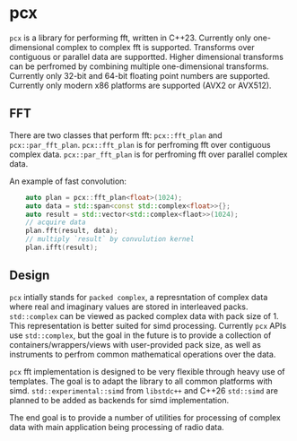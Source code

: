 # pcx
`pcx` is a library for performing fft, written in C++23.
Currently only one-dimensional complex to complex fft is supported.
Transforms over contiguous or parallel data are supportted.
Higher dimensional transforms can be perfromed by combining multiple one-dimensional transforms.
Currently only 32-bit and 64-bit floating point numbers are supported.
Currently only modern x86 platforms are supported (AVX2 or AVX512).

## FFT
There are two classes that perform fft: `pcx::fft_plan` and `pcx::par_fft_plan`.
`pcx::fft_plan` is for perfroming fft over contiguous complex data.
`pcx::par_fft_plan` is for perfroming fft over parallel complex data.


An example of fast convolution:
```c++
    auto plan = pcx::fft_plan<float>(1024);
    auto data = std::span<const std::complex<float>>{};
    auto result = std::vector<std::complex<flaot>>(1024);
    // acquire data
    plan.fft(result, data);
    // multiply `result` by convulution kernel
    plan.ifft(result);
```



## Design
`pcx` intially stands for `packed complex`, a represntation of complex data where real and imaginary 
values are stored in interleaved packs. `std::complex` can be viewed as packed complex data with pack size of 1.
This representation is better suited for simd processing.
Currently `pcx` APIs use `std::complex`, but the goal in the future is to provide a collection of containers/wrappers/views 
with user-provided pack size, as well as instruments to perfrom common mathematical operations over the data.

`pcx` fft implementation is designed to be very flexible through heavy use of templates.
The goal is to adapt the library to all common platforms with simd. 
`std::experimental::simd` from `libstdc++` and C++26 `std::simd` are planned to be added as backends for simd implementation.

The end goal is to provide a number of utilities for processing of complex data with main application being processing of 
radio data.


